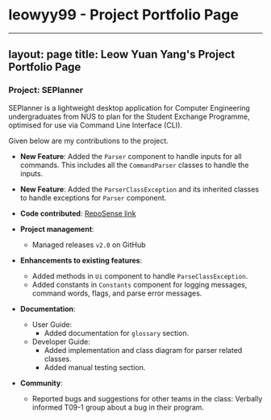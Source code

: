 # leowyy99 - Project Portfolio Page
---
layout: page
title: Leow Yuan Yang's Project Portfolio Page
---
### Project: SEPlanner

SEPlanner is a lightweight desktop application for Computer Engineering undergraduates from NUS to plan for the Student
Exchange Programme, optimised for use via Command Line Interface (CLI).

Given below are my contributions to the project.

* **New Feature**: Added the `Parser` component to handle inputs for all commands. This includes all the `CommandParser` classes to handle the inputs.

* **New Feature**: Added the `ParserClassException` and its inherited classes to handle exceptions for `Parser` component.

* **Code contributed**: [RepoSense link](https://nus-cs2113-ay2122s1.github.io/tp-dashboard/?search=&sort=groupTitle&sortWithin=title&timeframe=commit&mergegroup=&groupSelect=groupByRepos&breakdown=true&checkedFileTypes=docs~functional-code~test-code~other&since=2021-09-25&tabOpen=true&tabType=authorship&zFR=false&tabAuthor=leowyy99&tabRepo=AY2122S1-CS2113T-T09-2%2Ftp%5Bmaster%5D&authorshipIsMergeGroup=false&authorshipFileTypes=docs~functional-code~test-code&authorshipIsBinaryFileTypeChecked=false)

* **Project management**:
    * Managed releases `v2.0` on GitHub

* **Enhancements to existing features**:
  * Added methods in `Ui` component to handle `ParseClassException`.
  * Added constants in `Constants` component for logging messages, command words, flags, and parse error messages.

* **Documentation**:
    * User Guide:
        * Added documentation for `glossary` section.
    * Developer Guide:
        * Added implementation and class diagram for parser related classes.
        * Added manual testing section.

* **Community**:
    * Reported bugs and suggestions for other teams in the class: Verbally informed T09-1 group about a bug in their program.